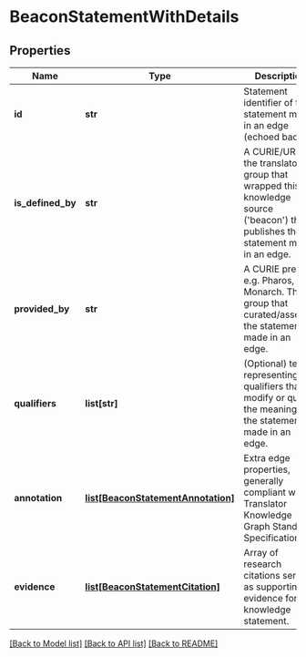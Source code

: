 # BeaconStatementWithDetails

## Properties
Name | Type | Description | Notes
------------ | ------------- | ------------- | -------------
**id** | **str** | Statement identifier of the statement made in an edge (echoed back)  | [optional] 
**is_defined_by** | **str** | A CURIE/URI for the translator group that wrapped this knowledge source (&#39;beacon&#39;) that publishes the statement made in an edge.  | [optional] 
**provided_by** | **str** | A CURIE prefix, e.g. Pharos, MGI, Monarch. The group that curated/asserted the statement made in an edge.  | [optional] 
**qualifiers** | **list[str]** | (Optional) terms representing qualifiers that modify or qualify the meaning of the statement made in an edge.  | [optional] 
**annotation** | [**list[BeaconStatementAnnotation]**](BeaconStatementAnnotation.md) | Extra edge properties, generally compliant with Translator Knowledge Graph Standard Specification  | [optional] 
**evidence** | [**list[BeaconStatementCitation]**](BeaconStatementCitation.md) | Array of research citations serving as supporting evidence for this knowledge statement.  | [optional] 

[[Back to Model list]](../README.md#documentation-for-models) [[Back to API list]](../README.md#documentation-for-api-endpoints) [[Back to README]](../README.md)


